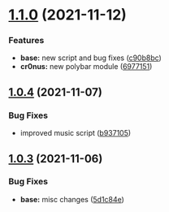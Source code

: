 # [1.1.0](https://github.com/umgbhalla/dotstow/compare/v1.0.4...v1.1.0) (2021-11-12)


### Features

* **base:** new script and bug fixes ([c90b8bc](https://github.com/umgbhalla/dotstow/commit/c90b8bc7ec5d40ee8c20e4239a98b0354a22d907))
* **cr0nus:** new polybar module ([6977151](https://github.com/umgbhalla/dotstow/commit/69771510c8533e9edc3f32f49e816b099fc01cd8))



## [1.0.4](https://github.com/umgbhalla/dotstow/compare/v1.0.3...v1.0.4) (2021-11-07)


### Bug Fixes

* improved music script ([b937105](https://github.com/umgbhalla/dotstow/commit/b93710523018664d3afb98a7bb4b683567e09952))



## [1.0.3](https://github.com/umgbhalla/dotstow/compare/5d1c84e47f4dcf978f6c34a2ba42fb99f17c0f50...v1.0.3) (2021-11-06)


### Bug Fixes

* **base:** misc changes ([5d1c84e](https://github.com/umgbhalla/dotstow/commit/5d1c84e47f4dcf978f6c34a2ba42fb99f17c0f50))



